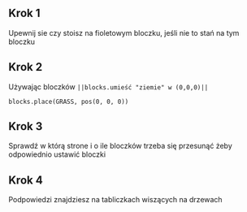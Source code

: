 ## Krok 1
Upewnij sie czy stoisz na fioletowym bloczku, jeśli nie to stań na tym bloczku

## Krok 2
Używając bloczków ``||blocks.umieść "ziemie" w (0,0,0)||``
```blocks
blocks.place(GRASS, pos(0, 0, 0))
```
## Krok 3
Sprawdź w którą strone i o ile bloczków trzeba się przesunąć żeby odpowiednio ustawić bloczki 
## Krok 4 
Podpowiedzi znajdziesz na tabliczkach wiszących na drzewach
